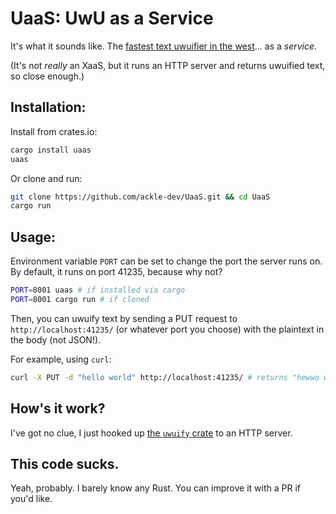 # UaaS: UwU as a Service

It's what it sounds like. The [fastest text uwuifier in the west](https://github.com/Daniel-Liu-c0deb0t/uwu)... as a *service*.

(It's not *really* an XaaS, but it runs an HTTP server and returns uwuified text, so close enough.)

## Installation:

Install from crates.io:
```bash
cargo install uaas
uaas
```

Or clone and run:
```bash
git clone https://github.com/ackle-dev/UaaS.git && cd UaaS
cargo run
```

## Usage:

Environment variable `PORT` can be set to change the port the server runs on. By default, it runs on port 41235, because why not?

```bash
PORT=8001 uaas # if installed via cargo
PORT=8001 cargo run # if cloned
```

Then, you can uwuify text by sending a PUT request to `http://localhost:41235/` (or whatever port you choose) with the plaintext in the body (not JSON!).

For example, using `curl`:
```bash
curl -X PUT -d "hello world" http://localhost:41235/ # returns "hewwo wowwd"
```

## How's it work?

I've got no clue, I just hooked up [the `uwuify` crate](https://crates.io/crates/uwuify) to an HTTP server.

## This code sucks.

Yeah, probably. I barely know any Rust. You can improve it with a PR if you'd like.
